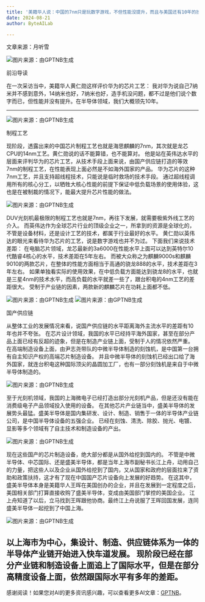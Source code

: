 ```yaml
---
title: '美籍华人说：中国的7nm只是玩数字游戏，不但性能没提升，而且与美国还有10年的技术差距'
date: 2024-08-21
author: ByteAILab

---
```


文章来源：月听雪

![图片来源：由GPTNB生成](http://www.jesonc.com/upload/3B33CB85B496C0CB6FBA4C2BD79320AD/1724114891119/FuCVh438K1IylqXkCBNQyFghQfZo.png)

前沿导读

在一次采访当中，美籍华人黄仁勋这样评价华为的芯片工艺：
我对华为说自己7纳米并不感到意外，14纳米也好，7纳米也好，造手机没问题，都不过是他们说个数字而已，但性能并没有提升。在半导体领域，我们大概领先10年。

---


![图片来源：由GPTNB生成](http://www.jesonc.com/Fv8M6aame5D_PAmYmAEqr9Dr9eES)

制程工艺

现阶段，透露出来的中国芯片制程工艺也就是海思麒麟的7nm，其次就是龙芯CPU的14nm工艺。黄仁勋说的话不能算错，也不能算对。
他是站在英伟达水平的层面来评判华为的芯片工艺，从技术手段上面来说，由国产供应链打造的等效7nm的制程工艺，在性能表现上面必然是不如海外国家的产品。
华为芯片的这种7nm工艺，并且支持超线程技术，只能说是临时救场的技术手段。
通过超线程调用所有的核心分工，以牺牲大核心性能的前提下保证中低负载场景的使用体验，这也是在被制裁的情况下，能最大提升芯片性能的做法。

![图片来源：由GPTNB生成](http://www.jesonc.com/FjZSNJwJl5yHE4keBt6E1PfD9hsh)

DUV光刻机最极限的制程工艺也就是7nm，再往下发展，就需要极紫外线工艺的介入。
而英伟达作为全球芯片行业的顶级企业之一，所拿到的资源是全球化的，不管是设备材料，还是设计工艺的技术，都属于行业最好的水平。
黄仁勋以英伟达的眼光来看待华为芯片的工艺，说是数字游戏也并不为过。
下面我们来说技术差距：
在电脑芯片领域，龙芯最新的3a6000在性能水平上面可以达到英特尔10代酷睿4核心的水平，技术差距在5年左右。
而被大众称之为麒麟9000s和麒麟9010的两款芯片，在整体的性能方面相当于高通的骁龙888的水平，技术差距在3年左右。
如果单独看实际的使用效果，在中低负载方面能达到骁龙8的水平，也就是三星4nm的技术水平，而高负载的水平就差一些了，跟台积电的4nm工艺的差距很大。
受制于产业链的因素，两款新的麒麟芯片在功耗上面都不低。

![图片来源：由GPTNB生成](http://www.jesonc.com/FjQPaKJOKHBCI5zRxj2kIUpB9EVQ)
![图片来源：由GPTNB生成](http://www.jesonc.com/Ftsuoir9-uyzCuNnjqzoDCpSuYmK)

国产供应链

从整体工业的发展情况来看，说国产供应链的水平距离海外主流水平的差距有10年也并不夸张。
在芯片设计领域，我国的水平已经持平海外国家，甚至在部分产品上面已经有反超的迹象，但是在制造产业链上面，受制于人的情况依然严重。
在高端制造设备上面，由尹志尧带队的中微半导体制造的刻蚀机，是中国第一台拥有自主知识产权的高端芯片制造设备。
并且中微半导体的刻蚀机已经出口给了海外国家，就连台积电这种国际顶尖的晶圆加工厂，也有一部分刻蚀机是来自于中微半导体制造的。

![图片来源：由GPTNB生成](http://www.jesonc.com/FrLbu8qpVt8Dbi9d4V2r1Ny6XCXI)

至于光刻机领域，我国的上海微电子已经打造出部分光刻机产品，但是还没有能在消费级电子产品领域投入使用的设备。
在其他芯片产业链当中，盛美半导体的发展势头最猛。盛美半导体是国内集研发、设计、制造、销售于一体的半导体产业链公司，是中国半导体设备的五强企业。
已经在刻蚀、清洗、除胶、抛光、电镀、显影等多个领域有了自主技术和制造设备的产出。

![图片来源：由GPTNB生成](http://www.jesonc.com/Fue-FPkaCaqtD8r-gbP3J18SD6AI)

现在这些国产的芯片制造设备，绝大部分都是从国外给挖到国内的。
不管是中微半导体、中芯国际、还是盛美半导体，都是当年上海市副秘书长江上舟，动用自己的力量，把这些人以及企业从国外给挖到了国内，又从国家和政府的层面拉来了资助和政策扶持，这才有了现在中国国产芯片设备向上发展的好趋势。
在这其中，盛美半导体本身是美籍华人王晖在美国创办的企业，并且在发展到一定程度之后，美国相关部门打算直接收购了盛美半导体，变成由美国部门掌控的美国企业。
江上舟知道了以后，立马找到王晖跟他协商。最终江上舟说服了王晖回国发展，连同盛美半导体一起挖到了中国上海。

![图片来源：由GPTNB生成](http://www.jesonc.com/FhVQSgZjDGzt43Bbxu5tQp64zU8z)

以上海市为中心，集设计、制造、供应链体系为一体的半导体产业链开始进入快车道发展。
现阶段已经在部分产业链和制造设备上面追上了国际水平，但是在部分高精度设备上面，依然跟国际水平有多年的差距。
---
感谢阅读！如果您对AI的更多资讯感兴趣，可以查看更多AI文章：[GPTNB](https://gptnb.com)。